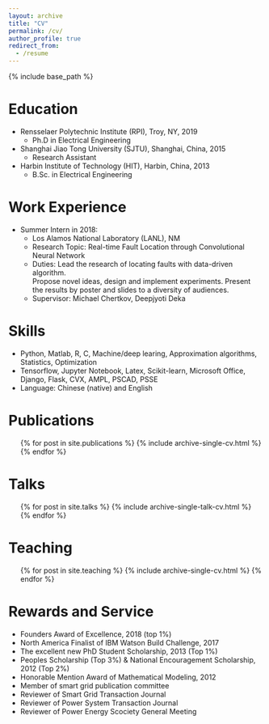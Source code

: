 ```yaml
---
layout: archive
title: "CV"
permalink: /cv/
author_profile: true
redirect_from:
  - /resume
---
```


{% include base_path %}

Education
======
* Rensselaer Polytechnic Institute (RPI), Troy, NY, 2019
  * Ph.D in Electrical Engineering
* Shanghai Jiao Tong University (SJTU), Shanghai, China, 2015
  * Research Assistant  
* Harbin Institute of Technology (HIT), Harbin, China, 2013
  * B.Sc. in Electrical Engineering 
  
Work Experience
======
* Summer Intern in 2018: 
  * Los Alamos National Laboratory (LANL), NM
  * Research Topic: Real-time Fault Location through Convolutional Neural Network
  * Duties: Lead the research of locating faults with data-driven algorithm.  
            Propose novel ideas, design and implement experiments.
            Present the results by poster and slides to a diversity of audiences. 
  * Supervisor: Michael Chertkov, Deepjyoti Deka 
	
  
Skills
======
* Python, Matlab, R, C, Machine/deep learing, Approximation algorithms, Statistics, Optimization 
* Tensorflow, Jupyter Notebook, Latex, Scikit-learn, Microsoft Office, Django, Flask, CVX, AMPL, PSCAD, PSSE 
* Language: Chinese (native) and English

Publications
======
  <ul>{% for post in site.publications %}
    {% include archive-single-cv.html %}
  {% endfor %}</ul>
     
Talks
======
  <ul>{% for post in site.talks %}
    {% include archive-single-talk-cv.html %}
  {% endfor %}</ul>
  
Teaching 
======
  <ul>{% for post in site.teaching %}
    {% include archive-single-cv.html %}
  {% endfor %}</ul>
  
Rewards and Service 
======
* Founders Award of Excellence, 2018 (top 1%)
* North America Finalist of IBM Watson Build Challenge, 2017
* The excellent new PhD Student Scholarship, 2013 (Top 1%)
* Peoples Scholarship (Top 3%) & National Encouragement Scholarship, 2012 (Top 2%)
* Honorable Mention Award of Mathematical Modeling, 2012
* Member of smart grid publication committee
* Reviewer of Smart Grid Transaction Journal
* Reviewer of Power System Transaction Journal
* Reviewer of Power Energy Scociety General Meeting
